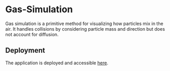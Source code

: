 # Gas-Simulation
Gas simulation is a primitive method for visualizing how particles mix in the air. It handles collisions by considering particle mass and direction but does not account for diffusion. 
## Deployment
The application is deployed and accessible [here](https://wyatt-drew.github.io/Gas-Simulation/index.html).
